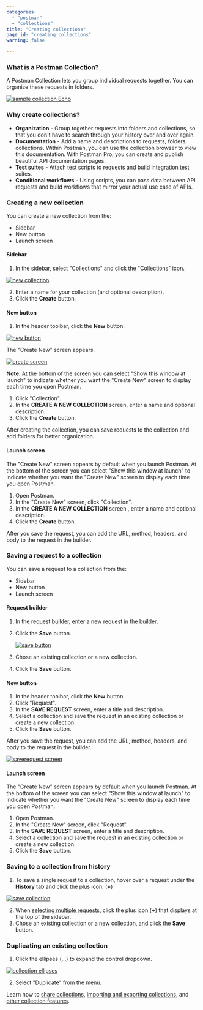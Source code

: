 ```yaml
---
categories:
  - "postman"
  - "collections"
title: "Creating collections"
page_id: "creating_collections"
warning: false

---
```


### What is a Postman Collection?

A Postman Collection lets you group individual requests together. You can organize these requests in folders. 

[![sample collection Echo](https://s3.amazonaws.com/postman-static-getpostman-com/postman-docs/Collection_headers.png)](https://s3.amazonaws.com/postman-static-getpostman-com/postman-docs/Collection_headers.png)

### Why create collections?

*   **Organization** - Group together requests into folders and collections, so that you don't have to search through your history over and over again.
*   **Documentation** - Add a name and descriptions to requests, folders, collections. Within Postman, you can use the collection browser to view this documentation. With Postman Pro, you can create and publish beautiful API documentation pages.
*   **Test suites** - Attach test scripts to requests and build integration test suites.
*   **Conditional workflows** - Using scripts, you can pass data between API requests and build workflows that mirror your actual use case of APIs.

### Creating a new collection

You can create a new collection from the:
* Sidebar
* New button 
* Launch screen


#### Sidebar

1.  In the sidebar, select "Collections" and click the "Collections" icon.

[![new collection](https://s3.amazonaws.com/postman-static-getpostman-com/postman-docs/collections_icon1.png)](https://s3.amazonaws.com/postman-static-getpostman-com/postman-docs/collections_icon1.png)

2.  Enter a name for your collection (and optional description).
3.  Click the **Create** button.


#### New button

1. In the header toolbar, click the **New** button.

[![new button](https://s3.amazonaws.com/postman-static-getpostman-com/postman-docs/HeaderToolBar.png)](https://s3.amazonaws.com/postman-static-getpostman-com/postman-docs/HeaderToolBar.png)

The "Create New" screen appears.

[![create screen](https://s3.amazonaws.com/postman-static-getpostman-com/postman-docs/collection-create-new-screen2.png)](https://s3.amazonaws.com/postman-static-getpostman-com/postman-docs/collection-create-new-screen2.png)

**Note**: At the bottom of the screen you can select "Show this window at launch" to indicate whether you want the "Create New" screen to display each time you open Postman.

1. Click "Collection". 
2. In the **CREATE A NEW COLLECTION** screen, enter a name and optional description. 
3. Click the **Create** button.

After creating the collection, you can save requests to the collection and add folders for better organization.

#### Launch screen

The "Create New" screen appears by default when you launch Postman. At the bottom of the screen you can select "Show this window at launch" to indicate whether you want the "Create New" screen to display each time you open Postman.

1. Open Postman.
2. In the "Create New" screen, click "Collection".
3. In the **CREATE A NEW COLLECTION** screen , enter a name and optional description. 
4. Click the **Create** button.

After you save the request, you can add the URL, method, headers, and body to the request in the builder.

### Saving a request to a collection

You can save a request to a collection from the:
* Sidebar
* New button 
* Launch screen

#### Request builder
1.  In the request builder, enter a new request in the builder.
2.  Click the **Save** button.  
    
    [![save button](https://s3.amazonaws.com/postman-static-getpostman-com/postman-docs/SAVE_send2.png)](https://s3.amazonaws.com/postman-static-getpostman-com/postman-docs/SAVE_send2.png)
    
3.  Chose an existing collection or a new collection.
4.  Click the **Save** button.

#### New button
1. In the header toolbar, click the **New** button.
2. Click "Request".
3. In the **SAVE REQUEST** screen, enter a title and description.
4. Select a collection and save the request in an existing collection or create a new collection. 
5. Click the **Save** button.

After you save the request, you can add the URL, method, headers, and body to the request in the builder.

[![saverequest screen](https://s3.amazonaws.com/postman-static-getpostman-com/postman-docs/Save+request+screen.png)](https://s3.amazonaws.com/postman-static-getpostman-com/postman-docs/Save+request+screen.png)

#### Launch screen
The "Create New" screen appears by default when you launch Postman. At the bottom of the screen you can select "Show this window at launch" to indicate whether you want the "Create New" screen to display each time you open Postman.

1. Open Postman.
2. In the "Create New" screen, click "Request".
3. In the **SAVE REQUEST** screen, enter a title and description.
4. Select a collection and save the request in an existing collection or create a new collection. 
5. Click the **Save** button.

### Saving to a collection from history

1.  To save a single request to a collection, hover over a request under the **History** tab and click the plus icon. (**+**)

[![save collection](https://s3.amazonaws.com/postman-static-getpostman-com/postman-docs/history_icon2.png)](https://s3.amazonaws.com/postman-static-getpostman-com/postman-docs/history_icon2.png)
   
   
2.  When [selecting multiple requests](/docs/postman/sending_api_requests/history#multi-selecting-requests), click the plus icon (**+**) that displays at the top of the sidebar.
3.  Chose an existing collection or a new collection, and click the **Save** button.

### Duplicating an existing collection

1.  Click the ellipses (...) to expand the control dropdown.   
   
   [![collection ellipses](https://s3.amazonaws.com/postman-static-getpostman-com/postman-docs/duplicate_collection1.png)](https://s3.amazonaws.com/postman-static-getpostman-com/postman-docs/duplicate_collection1.png)

2.  Select "Duplicate" from the menu.

Learn how to [share collections](/docs/postman/collections/sharing_collections), [importing and exporting collections](/docs/postman/collections/data_formats), and [other collection features](/docs/postman/collections/managing_collections).  
